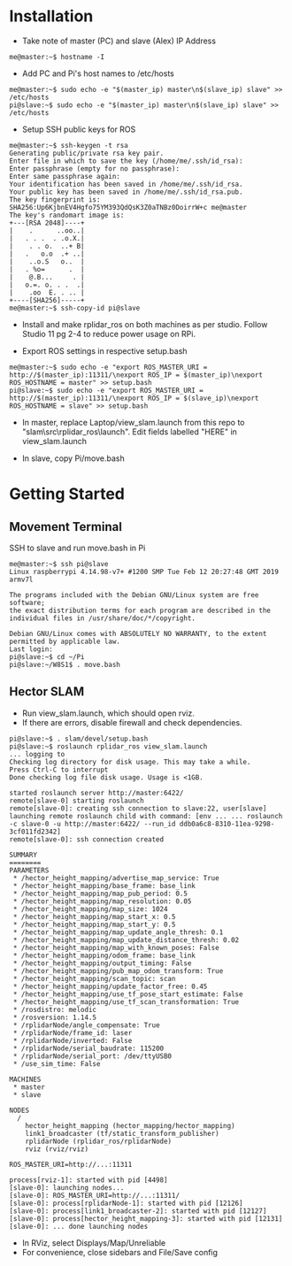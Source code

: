 # Installation
- Take note of master (PC) and slave (Alex) IP Address
```console
me@master:~$ hostname -I
```

- Add PC and Pi's host names to /etc/hosts
```console
me@master:~$ sudo echo -e "$(master_ip) master\n$(slave_ip) slave" >> /etc/hosts
pi@slave:~$ sudo echo -e "$(master_ip) master\n$(slave_ip) slave" >> /etc/hosts
```

- Setup SSH public keys for ROS
```console
me@master:~$ ssh-keygen -t rsa
Generating public/private rsa key pair.
Enter file in which to save the key (/home/me/.ssh/id_rsa):
Enter passphrase (empty for no passphrase): 
Enter same passphrase again: 
Your identification has been saved in /home/me/.ssh/id_rsa.
Your public key has been saved in /home/me/.ssh/id_rsa.pub.
The key fingerprint is:
SHA256:Up6KjbnEV4Hgfo75YM393QdQsK3Z0aTNBz0DoirrW+c me@master
The key's randomart image is:
+---[RSA 2048]----+
|    .      ..oo..|
|   . . .  . .o.X.|
|    . . o.  ..+ B|
|   .   o.o  .+ ..|
|    ..o.S   o..  |
|   . %o=      .  |
|    @.B...     . |
|   o.=. o. . .  .|
|    .oo  E. . .. |
+----[SHA256]-----+
me@master:~$ ssh-copy-id pi@slave
```
- Install and make rplidar_ros on both machines as per studio. Follow Studio 11 pg 2-4 to reduce power usage on RPi.

- Export ROS settings in respective setup.bash
```console
me@master:~$ sudo echo -e "export ROS_MASTER_URI = http://$(master_ip):11311/\nexport ROS_IP = $(master_ip)\nexport ROS_HOSTNAME = master" >> setup.bash
pi@slave:~$ sudo echo -e "export ROS_MASTER_URI = http://$(master_ip):11311/\nexport ROS_IP = $(slave_ip)\nexport ROS_HOSTNAME = slave" >> setup.bash
```

- In master, replace Laptop/view_slam.launch from this repo to "slam\src\rplidar_ros\launch\". Edit fields labelled "HERE" in view_slam.launch

- In slave, copy Pi/move.bash

# Getting Started

## Movement Terminal
SSH to slave and run move.bash in Pi
```console
me@master:~$ ssh pi@slave
Linux raspberrypi 4.14.98-v7+ #1200 SMP Tue Feb 12 20:27:48 GMT 2019 armv7l

The programs included with the Debian GNU/Linux system are free software;
the exact distribution terms for each program are described in the
individual files in /usr/share/doc/*/copyright.

Debian GNU/Linux comes with ABSOLUTELY NO WARRANTY, to the extent
permitted by applicable law.
Last login:
pi@slave:~$ cd ~/Pi
pi@slave:~/W8S1$ . move.bash
```

## Hector SLAM
- Run view_slam.launch, which should open rviz.
- If there are errors, disable firewall and check dependencies.
```console
pi@slave:~$ . slam/devel/setup.bash
pi@slave:~$ roslaunch rplidar_ros view_slam.launch
... logging to
Checking log directory for disk usage. This may take a while.
Press Ctrl-C to interrupt
Done checking log file disk usage. Usage is <1GB.

started roslaunch server http://master:6422/
remote[slave-0] starting roslaunch
remote[slave-0]: creating ssh connection to slave:22, user[slave]
launching remote roslaunch child with command: [env ... ... roslaunch -c slave-0 -u http://master:6422/ --run_id ddb0a6c8-8310-11ea-9298-3cf011fd2342]
remote[slave-0]: ssh connection created

SUMMARY
========
PARAMETERS
 * /hector_height_mapping/advertise_map_service: True
 * /hector_height_mapping/base_frame: base_link
 * /hector_height_mapping/map_pub_period: 0.5 
 * /hector_height_mapping/map_resolution: 0.05
 * /hector_height_mapping/map_size: 1024
 * /hector_height_mapping/map_start_x: 0.5
 * /hector_height_mapping/map_start_y: 0.5
 * /hector_height_mapping/map_update_angle_thresh: 0.1
 * /hector_height_mapping/map_update_distance_thresh: 0.02
 * /hector_height_mapping/map_with_known_poses: False
 * /hector_height_mapping/odom_frame: base_link
 * /hector_height_mapping/output_timing: False
 * /hector_height_mapping/pub_map_odom_transform: True
 * /hector_height_mapping/scan_topic: scan
 * /hector_height_mapping/update_factor_free: 0.45
 * /hector_height_mapping/use_tf_pose_start_estimate: False
 * /hector_height_mapping/use_tf_scan_transformation: True
 * /rosdistro: melodic
 * /rosversion: 1.14.5
 * /rplidarNode/angle_compensate: True
 * /rplidarNode/frame_id: laser
 * /rplidarNode/inverted: False
 * /rplidarNode/serial_baudrate: 115200
 * /rplidarNode/serial_port: /dev/ttyUSB0
 * /use_sim_time: False

MACHINES
 * master
 * slave

NODES
  /
    hector_height_mapping (hector_mapping/hector_mapping)
    link1_broadcaster (tf/static_transform_publisher)
    rplidarNode (rplidar_ros/rplidarNode)
    rviz (rviz/rviz)

ROS_MASTER_URI=http://...:11311

process[rviz-1]: started with pid [4498]
[slave-0]: launching nodes...
[slave-0]: ROS_MASTER_URI=http://...:11311/
[slave-0]: process[rplidarNode-1]: started with pid [12126]
[slave-0]: process[link1_broadcaster-2]: started with pid [12127]
[slave-0]: process[hector_height_mapping-3]: started with pid [12131]
[slave-0]: ... done launching nodes
```
- In RViz, select Displays/Map/Unreliable
- For convenience, close sidebars and File/Save config
